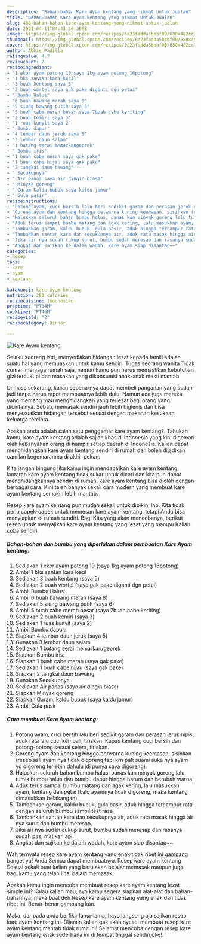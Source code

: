 ```yaml
---
description: "Bahan-bahan Kare Ayam kentang yang nikmat Untuk Jualan"
title: "Bahan-bahan Kare Ayam kentang yang nikmat Untuk Jualan"
slug: 488-bahan-bahan-kare-ayam-kentang-yang-nikmat-untuk-jualan
date: 2021-04-11T04:43:36.366Z
image: https://img-global.cpcdn.com/recipes/6a23fadda5bcbf00/680x482cq70/kare-ayam-kentang-foto-resep-utama.jpg
thumbnail: https://img-global.cpcdn.com/recipes/6a23fadda5bcbf00/680x482cq70/kare-ayam-kentang-foto-resep-utama.jpg
cover: https://img-global.cpcdn.com/recipes/6a23fadda5bcbf00/680x482cq70/kare-ayam-kentang-foto-resep-utama.jpg
author: Abbie Padilla
ratingvalue: 4.7
reviewcount: 7
recipeingredient:
- "1 ekor ayam potong 10 saya 1kg ayam potong 16potong"
- "1 bks santan kara kecil"
- "3 buah kentang saya 5"
- "2 buah wortel saya gak pake diganti dgn petai"
- " Bumbu Halus"
- "6 buah bawang merah saya 8"
- "5 siung bawang putih saya 6"
- "5 buah cabe merah besar saya 7buah cabe keriting"
- "2 buah kemiri saya 3"
- "1 ruas kunyit saya 2"
- " Bumbu dapur"
- "4 lembar daun jeruk saya 5"
- "3 lembar daun salam"
- "1 batang serai memarkangeprek"
- " Bumbu iris"
- "1 buah cabe merah saya gak pake"
- "1 buah cabe hijau saya gak pake"
- "2 tangkai daun bawang"
- " Secukupnya"
- " Air panas saya air dingin biasa"
- " Minyak goreng"
- " Garam kaldu bubuk saya kaldu jamur"
- " Gula pasir"
recipeinstructions:
- "Potong ayam, cuci bersih lalu beri sedikit garam dan perasan jeruk nipis, aduk rata lalu cuci kembali, tiriskan. Kupas kentang cuci bersih dan potong-potong sesuai selera, tiriskan."
- "Goreng ayam dan kentang hingga berwarna kuning keemasan, sisihkan (resep asli ayam nya tidak digoreng tapi krn pak suami suka nya ayam yg digoreng terlebih dahulu jdi punya saya digoreng)."
- "Haluskan seluruh bahan bumbu halus, panas kan minyak goreng lalu tumis bumbu halus dan bumbu dapur hingga harum dan berubah warna."
- "Aduk terus sampai bumbu matang dan agak kering, lalu masukkan ayam, kentang dan petai (kalo ayamnya tidak digoreng, maka kentang dimasukkan belakangan)."
- "Tambahkan garam, kaldu bubuk, gula pasir, aduk hingga tercampur rata dengan seluruh bumbu sambil test rasa"
- "Tambahkan santan kara dan secukupnya air, aduk rata masak hingga air nya surut dan bumbu meresap."
- "Jika air nya sudah cukup surut, bumbu sudah meresap dan rasanya sudah pas, matikan api."
- "Angkat dan sajikan ke dalam wadah, kare ayam siap disantap~~"
categories:
- Resep
tags:
- kare
- ayam
- kentang

katakunci: kare ayam kentang 
nutrition: 283 calories
recipecuisine: Indonesian
preptime: "PT34M"
cooktime: "PT46M"
recipeyield: "2"
recipecategory: Dinner

---
```



![Kare Ayam kentang](https://img-global.cpcdn.com/recipes/6a23fadda5bcbf00/680x482cq70/kare-ayam-kentang-foto-resep-utama.jpg)

Selaku seorang istri, menyediakan hidangan lezat kepada famili adalah suatu hal yang memuaskan untuk kamu sendiri. Tugas seorang  wanita Tidak cuman menjaga rumah saja, namun kamu pun harus memastikan kebutuhan gizi tercukupi dan masakan yang dikonsumsi anak-anak mesti mantab.

Di masa  sekarang, kalian sebenarnya dapat membeli panganan yang sudah jadi tanpa harus repot membuatnya lebih dulu. Namun ada juga mereka yang memang mau menghidangkan yang terlezat bagi orang yang dicintainya. Sebab, memasak sendiri jauh lebih higienis dan bisa menyesuaikan hidangan tersebut sesuai dengan makanan kesukaan keluarga tercinta. 



Apakah anda adalah salah satu penggemar kare ayam kentang?. Tahukah kamu, kare ayam kentang adalah sajian khas di Indonesia yang kini digemari oleh kebanyakan orang di hampir setiap daerah di Indonesia. Kalian dapat menghidangkan kare ayam kentang sendiri di rumah dan boleh dijadikan camilan kegemaranmu di akhir pekan.

Kita jangan bingung jika kamu ingin mendapatkan kare ayam kentang, lantaran kare ayam kentang tidak sukar untuk dicari dan kita pun dapat menghidangkannya sendiri di rumah. kare ayam kentang bisa diolah dengan berbagai cara. Kini telah banyak sekali cara modern yang membuat kare ayam kentang semakin lebih mantap.

Resep kare ayam kentang pun mudah sekali untuk dibikin, lho. Kita tidak perlu capek-capek untuk memesan kare ayam kentang, tetapi Anda bisa menyiapkan di rumah sendiri. Bagi Kita yang akan mencobanya, berikut resep untuk menyajikan kare ayam kentang yang lezat yang mampu Kalian coba sendiri.

<!--inarticleads1-->

##### Bahan-bahan dan bumbu yang diperlukan dalam pembuatan Kare Ayam kentang:

1. Sediakan 1 ekor ayam potong 10 (saya 1kg ayam potong 16potong)
1. Ambil 1 bks santan kara kecil
1. Sediakan 3 buah kentang (saya 5)
1. Sediakan 2 buah wortel (saya gak pake diganti dgn petai)
1. Ambil  Bumbu Halus:
1. Ambil 6 buah bawang merah (saya 8)
1. Sediakan 5 siung bawang putih (saya 6)
1. Ambil 5 buah cabe merah besar (saya 7buah cabe keriting)
1. Sediakan 2 buah kemiri (saya 3)
1. Sediakan 1 ruas kunyit (saya 2)
1. Ambil  Bumbu dapur:
1. Siapkan 4 lembar daun jeruk (saya 5)
1. Gunakan 3 lembar daun salam
1. Sediakan 1 batang serai memarkan/geprek
1. Siapkan  Bumbu iris:
1. Siapkan 1 buah cabe merah (saya gak pake)
1. Sediakan 1 buah cabe hijau (saya gak pake)
1. Siapkan 2 tangkai daun bawang
1. Gunakan  Secukupnya:
1. Sediakan  Air panas (saya air dingin biasa)
1. Siapkan  Minyak goreng
1. Siapkan  Garam, kaldu bubuk (saya kaldu jamur)
1. Ambil  Gula pasir




<!--inarticleads2-->

##### Cara membuat Kare Ayam kentang:

1. Potong ayam, cuci bersih lalu beri sedikit garam dan perasan jeruk nipis, aduk rata lalu cuci kembali, tiriskan. Kupas kentang cuci bersih dan potong-potong sesuai selera, tiriskan.
1. Goreng ayam dan kentang hingga berwarna kuning keemasan, sisihkan (resep asli ayam nya tidak digoreng tapi krn pak suami suka nya ayam yg digoreng terlebih dahulu jdi punya saya digoreng).
1. Haluskan seluruh bahan bumbu halus, panas kan minyak goreng lalu tumis bumbu halus dan bumbu dapur hingga harum dan berubah warna.
1. Aduk terus sampai bumbu matang dan agak kering, lalu masukkan ayam, kentang dan petai (kalo ayamnya tidak digoreng, maka kentang dimasukkan belakangan).
1. Tambahkan garam, kaldu bubuk, gula pasir, aduk hingga tercampur rata dengan seluruh bumbu sambil test rasa
1. Tambahkan santan kara dan secukupnya air, aduk rata masak hingga air nya surut dan bumbu meresap.
1. Jika air nya sudah cukup surut, bumbu sudah meresap dan rasanya sudah pas, matikan api.
1. Angkat dan sajikan ke dalam wadah, kare ayam siap disantap~~




Wah ternyata resep kare ayam kentang yang enak tidak ribet ini gampang banget ya! Anda Semua dapat membuatnya. Resep kare ayam kentang Sesuai sekali buat kalian yang baru akan belajar memasak maupun juga bagi kamu yang telah lihai dalam memasak.

Apakah kamu ingin mencoba membuat resep kare ayam kentang lezat simple ini? Kalau kalian mau, ayo kamu segera siapkan alat-alat dan bahan-bahannya, maka buat deh Resep kare ayam kentang yang enak dan tidak ribet ini. Benar-benar gampang kan. 

Maka, daripada anda berfikir lama-lama, hayo langsung aja sajikan resep kare ayam kentang ini. Dijamin kalian gak akan nyesel membuat resep kare ayam kentang mantab tidak rumit ini! Selamat mencoba dengan resep kare ayam kentang enak sederhana ini di tempat tinggal sendiri,oke!.

